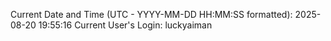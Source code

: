 Current Date and Time (UTC - YYYY-MM-DD HH:MM:SS formatted): 2025-08-20 19:55:16
Current User's Login: luckyaiman
